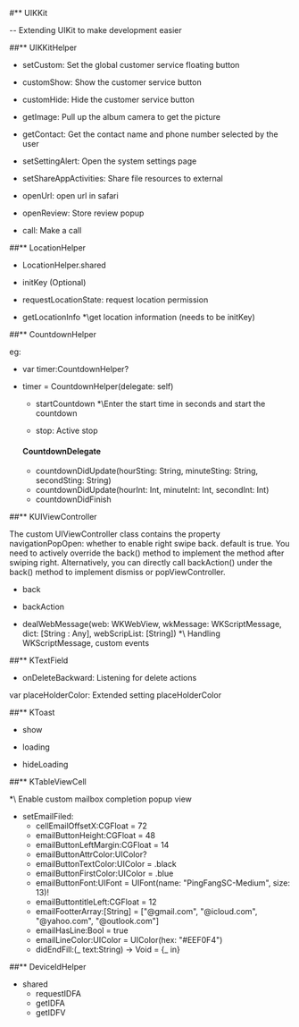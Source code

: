 #** UIKKit

 -- Extending UIKit to make development easier


##** UIKKitHelper

  - setCustom: Set the global customer service floating button
  - customShow: Show the customer service button
  - customHide: Hide the customer service button
  
  - getImage: Pull up the album camera to get the picture
  - getContact: Get the contact name and phone number selected by the user
  
  - setSettingAlert: Open the system settings page
  - setShareAppActivities: Share file resources to external
  
  - openUrl: open url in safari
  - openReview: Store review popup
  - call: Make a call


##** LocationHelper
 - LocationHelper.shared
 
 - initKey (Optional)
 
 - requestLocationState: request location permission
 
 - getLocationInfo
   *\get location information (needs to be initKey)
 
   
##** CountdownHelper

eg: 
* var timer:CountdownHelper?
* timer = CountdownHelper(delegate: self)

  - startCountdown
  *\Enter the start time in seconds and start the countdown
  
  - stop: Active stop
  
  #### CountdownDelegate
  - countdownDidUpdate(hourSting: String, minuteSting: String, secondSting: String)
  - countdownDidUpdate(hourInt: Int, minuteInt: Int, secondInt: Int)
  - countdownDidFinish
  
  
##** KUIViewController

The custom UIViewController class contains the property navigationPopOpen: whether to enable right swipe back. default is true. 
You need to actively override the back() method to implement the method after swiping right. 
Alternatively, you can directly call backAction() under the back() method to implement dismiss or popViewController.

  - back

  - backAction

  - dealWebMessage(web: WKWebView, wkMessage: WKScriptMessage, dict: [String : Any], webScripList: [String]) 
  *\ Handling WKScriptMessage, custom events
  
  
##** KTextField

 - onDeleteBackward: Listening for delete actions
 
 var placeHolderColor: Extended setting placeHolderColor
 

##** KToast

 - show
 
 - loading
 
 - hideLoading
 
 
 ##** KTableViewCell
 
 *\ Enable custom mailbox completion popup view
 
  - setEmailFiled: 
    - cellEmailOffsetX:CGFloat = 72
    - emailButtonHeight:CGFloat = 48
    - emailButtonLeftMargin:CGFloat = 14
    - emailButtonAttrColor:UIColor?
    - emailButtonTextColor:UIColor = .black
    - emailButtonFirstColor:UIColor = .blue
    - emailButtonFont:UIFont = UIFont(name: "PingFangSC-Medium", size: 13)!
    - emailButtontitleLeft:CGFloat = 12
    - emailFootterArray:[String] = ["@gmail.com", "@icloud.com", "@yahoo.com", "@outlook.com"]
    - emailHasLine:Bool = true
    - emailLineColor:UIColor = UIColor(hex: "#EEF0F4")
    - didEndFill:(_ text:String) -> Void = {_  in}
    
    
 ##** DeviceIdHelper
 
  - shared
    - requestIDFA
    - getIDFA
    - getIDFV
